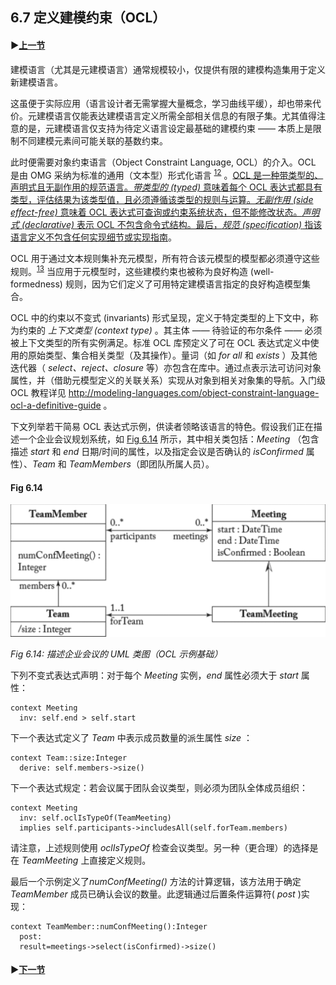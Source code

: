 ## 6.7 定义建模约束（OCL）

#### ▶[上一节](6.md)

建模语言（尤其是元建模语言）通常规模较小，仅提供有限的建模构造集用于定义新建模语言。

这虽便于实际应用（语言设计者无需掌握大量概念，学习曲线平缓），却也带来代价。元建模语言仅能表达建模语言定义所需全部相关信息的有限子集。尤其值得注意的是，元建模语言仅支持为待定义语言设定最基础的建模约束 —— 本质上是限制不同建模元素间可能关联的基数约束。

此时便需要对象约束语言（Object Constraint Language, OCL）的介入。OCL 是由 OMG 采纳为标准的通用（文本型）形式化语言 <sup>[12](0.md#12)</sup> 。<ins>OCL 是一种带类型的、声明式且无副作用的规范语言。*带类型的 (typed)* 意味着每个 OCL 表达式都具有类型，评估结果为该类型值，且必须遵循该类型的规则与运算。*无副作用 (side effect-free)* 意味着 OCL 表达式可查询或约束系统状态，但不能修改状态。*声明式 (declarative)* 表示 OCL 不包含命令式结构。最后，*规范 (specification)* 指该语言定义不包含任何实现细节或实现指南</ins>。

OCL 用于通过文本规则集补充元模型，所有符合该元模型的模型都必须遵守这些规则。<sup>[13](0.md#13)</sup> 当应用于元模型时，这些建模约束也被称为良好构造 (well-formedness) 规则，因为它们定义了可用特定建模语言指定的良好构造模型集合。

OCL 中的约束以不变式 (invariants) 形式呈现，定义于特定类型的上下文中，称为约束的 *上下文类型 (context type)* 。其主体 —— 待验证的布尔条件 —— 必须被上下文类型的所有实例满足。标准 OCL 库预定义了可在 OCL 表达式定义中使用的原始类型、集合相关类型（及其操作）。量词（如 *for all* 和 *exists* ）及其他迭代器（ *select、reject、closure* 等）亦包含在库中。通过点表示法可访问对象属性，并（借助元模型定义的关联关系）实现从对象到相关对象集的导航。入门级 OCL 教程详见 http://modeling-languages.com/object-constraint-language-ocl-a-definitive-guide 。

下文列举若干简易 OCL 表达式示例，供读者领略该语言的特色。假设我们正在描述一个企业会议规划系统，如 [Fig 6.14](#fig-614) 所示，其中相关类包括：*Meeting* （包含描述 *start* 和 *end* 日期/时间的属性，以及指定会议是否确认的 *isConfirmed* 属性）、*Team* 和 *TeamMembers*（即团队所属人员）。

#### Fig 6.14
![Fig 6.14](../img/fig6.14.png)

*Fig 6.14: 描述企业会议的 UML 类图（OCL 示例基础）*

下列不变式表达式声明：对于每个 *Meeting* 实例，*end* 属性必须大于 *start* 属性：
```
context Meeting
  inv: self.end > self.start
```
下一个表达式定义了 *Team* 中表示成员数量的派生属性 *size* ：
```
context Team::size:Integer
  derive: self.members->size()
```
下一个表达式规定：若会议属于团队会议类型，则必须为团队全体成员组织：
```
context Meeting
  inv: self.oclIsTypeOf(TeamMeeting)
  implies self.participants->includesAll(self.forTeam.members)
```
请注意，上述规则使用 *oclIsTypeOf* 检查会议类型。另一种（更合理）的选择是在 *TeamMeeting* 上直接定义规则。

最后一个示例定义了*numConfMeeting()* 方法的计算逻辑，该方法用于确定 *TeamMember* 成员已确认会议的数量。此逻辑通过后置条件运算符( *post* )实现：
```
context TeamMember::numConfMeeting():Integer
  post:
  result=meetings->select(isConfirmed)->size()
```
#### ▶[下一节](../ch7/0.md)
